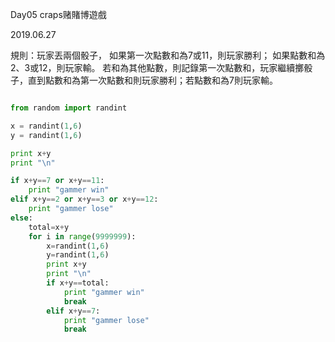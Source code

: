 Day05 craps赌賭博遊戲

2019.06.27 

規則：玩家丟兩個骰子，
如果第一次點數和為7或11，則玩家勝利；
如果點數和為2、3或12，則玩家輸。
若和為其他點數，則記錄第一次點數和，玩家繼續擲骰子，直到點數和為第一次點數和則玩家勝利；若點數和為7則玩家輸。




```py

from random import randint

x = randint(1,6)
y = randint(1,6)

print x+y
print "\n"

if x+y==7 or x+y==11:
    print "gammer win"
elif x+y==2 or x+y==3 or x+y==12:
    print "gammer lose"
else:
    total=x+y
    for i in range(9999999):
        x=randint(1,6)
        y=randint(1,6)
        print x+y
        print "\n"
        if x+y==total:
            print "gammer win"
            break
        elif x+y==7:
            print "gammer lose"
            break
            

```


